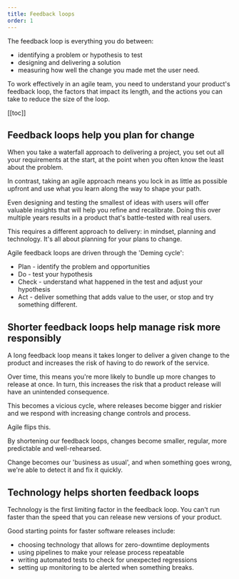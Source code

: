 ```yaml
---
title: Feedback loops
order: 1
---
```


The feedback loop is everything you do between:

* identifying a problem or hypothesis to test
* designing and delivering a solution
* measuring how well the change you made met the user need.

To work effectively in an agile team, you need to understand your product's feedback loop, the factors that impact its length, and the actions you can take to reduce the size of the loop.

[[toc]]

## Feedback loops help you plan for change

When you take a waterfall approach to delivering a project, you set out all your requirements at the start, at the point when you often know the least about the problem.

In contrast, taking an agile approach means you lock in as little as possible upfront and use what you learn along the way to shape your path.

Even designing and testing the smallest of ideas with users will offer valuable insights that will help you refine and recalibrate. Doing this over multiple years results in a product that's battle-tested with real users.

This requires a different approach to delivery: in mindset, planning and technology. It's all about planning for your plans to change.

Agile feedback loops are driven through the 'Deming cycle':

- Plan - identify the problem and opportunities
- Do - test your hypothesis
- Check - understand what happened in the test and adjust your hypothesis
- Act - deliver something that adds value to the user, or stop and try something different.

## Shorter feedback loops help manage risk more responsibly

A long feedback loop means it takes longer to deliver a given change to the product and increases the risk of having to do rework of the service.

Over time, this means you're more likely to bundle up more changes to release at once. In turn, this increases the risk that a product release will have an unintended consequence.

This becomes a vicious cycle, where releases become bigger and riskier and we respond with increasing change controls and process.

Agile flips this.

By shortening our feedback loops, changes become smaller, regular, more predictable and well-rehearsed.

Change becomes our 'business as usual', and when something goes wrong, we're able to detect it and fix it quickly.

## Technology helps shorten feedback loops

Technology is the first limiting factor in the feedback loop. You can't run faster than the speed that you can release new versions of your product.

Good starting points for faster software releases include:

* choosing technology that allows for zero-downtime deployments
* using pipelines to make your release process repeatable
* writing automated tests to check for unexpected regressions
* setting up monitoring to be alerted when something breaks.

<!--

Sometimes you will be faced with making a large technology change to your product that could block other changes from being released.

In this situation, common approaches to breaking down the change into smaller pieces include:

* using [feature toggles](https://martinfowler.com/bliki/FeatureToggle.html) to switch code on or off on demand
* decoupling large database changes from the software release
* dual-running old and new processes instead of 'big bang' switchovers -->

<!--

# Bring your users along with you

Another common challenge is the speed at which your users - whether inside or outside the department - can adapt to your product's changes.

This might be:

* to change working practices of departmental staff
* to make sure users are aware of the changes
* to give partners enough time to update their own systems and processes

The way in which this impacts your product, and the best way to respond, will be highly contextual to your users.

You might address this by:

* increasing the visibility of your product's roadmap and upcoming features
* doing targeted user research for particular changes to get early awareness of the pain points
* maintaining old functionality for a limited time to help users in the transition
-->
